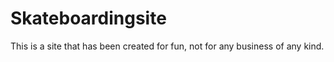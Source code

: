 # Skateboardingsite
This is a site that has been created for fun, not for any business of any kind.
